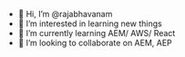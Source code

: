 - 👋 Hi, I’m @rajabhavanam
- 👀 I’m interested in learning new things
- 🌱 I’m currently learning AEM/  AWS/ React
- 💞️ I’m looking to collaborate on AEM, AEP
<!---
rajabhavanam/rajabhavanam is a ✨ special ✨ repository because its `README.md` (this file) appears on your GitHub profile.
You can click the Preview link to take a look at your changes.
--->
